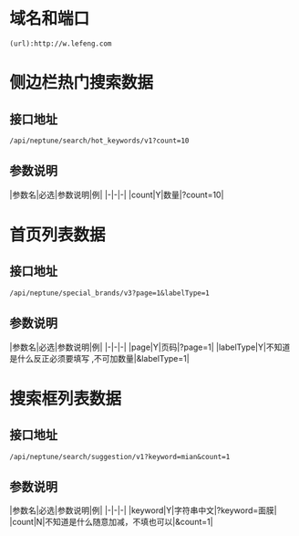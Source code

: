# 域名和端口
```
(url):http://w.lefeng.com
```


# 侧边栏热门搜索数据

## 接口地址
```
/api/neptune/search/hot_keywords/v1?count=10
```
## 参数说明

|参数名|必选|参数说明|例|
|-|-|-|
|count|Y|数量|?count=10|

# 首页列表数据

## 接口地址
```
/api/neptune/special_brands/v3?page=1&labelType=1
```
## 参数说明

|参数名|必选|参数说明|例|
|-|-|-|
|page|Y|页码|?page=1|
|labelType|Y|不知道是什么反正必须要填写 ,不可加数量|&labelType=1|


# 搜索框列表数据

## 接口地址
```
/api/neptune/search/suggestion/v1?keyword=mian&count=1
```
## 参数说明

|参数名|必选|参数说明|例|
|-|-|-|
|keyword|Y|字符串中文|?keyword=面膜|
|count|N|不知道是什么随意加减，不填也可以|&count=1|
